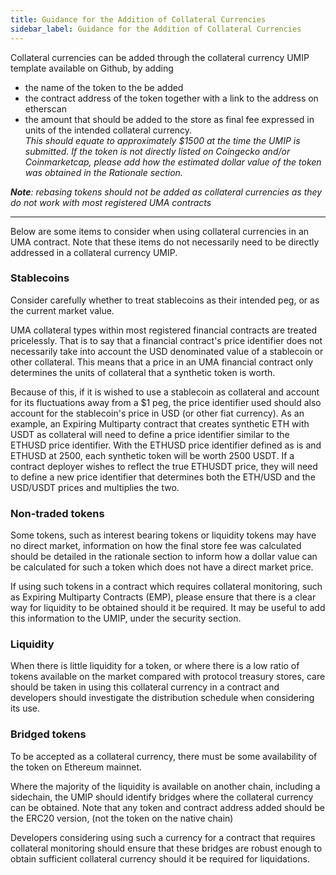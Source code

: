```yaml
---
title: Guidance for the Addition of Collateral Currencies
sidebar_label: Guidance for the Addition of Collateral Currencies
---
```

Collateral currencies can be added through the collateral currency UMIP template available on Github, by adding 

 - the name of the token to the be added 
 - the contract address of the token  together with a link to the address on etherscan
 - the amount that should be added to the store as final fee expressed in units of the intended collateral currency.   
_This should equate to approximately $1500 at the time the UMIP is submitted.  If the token is not directly listed on Coingecko and/or Coinmarketcap, please add how the estimated dollar value of the token was obtained in the Rationale section._

***Note**: rebasing tokens should not be added as collateral currencies as they do not work with most registered UMA contracts*

____________
Below are some items to consider when using collateral currencies in an UMA contract. Note that these items do not necessarily need to be directly addressed in a collateral currency UMIP.

### Stablecoins

Consider carefully whether to treat stablecoins as their intended peg, or as the current market value.

UMA collateral types within most registered financial contracts are treated pricelessly. That is to say that a financial contract's price identifier does not necessarily take into account the USD denominated value of a stablecoin or other collateral. This means that a price in an UMA financial contract only determines the units of collateral that a synthetic token is worth.

Because of this, if it is wished to use a stablecoin as collateral and account for its fluctuations away from a $1 peg, the price identifier used should also account for the stablecoin's price in USD (or other fiat currency). As an example, an Expiring Multiparty contract that creates synthetic ETH with USDT as collateral will need to define a price identifier similar to the ETHUSD price identifier. With the ETHUSD price identifier defined as is and ETHUSD at 2500, each synthetic token will be worth 2500 USDT. If a contract deployer wishes to reflect the true ETHUSDT price, they will need to define a new price identifier that determines both the ETH/USD and the USD/USDT prices and multiplies the two.

### Non-traded tokens

Some tokens, such as interest bearing tokens or liquidity tokens may have no direct market, information on how the final store fee was calculated should be detailed in the rationale section to inform how a dollar value can be calculated for such a token which does not have a direct market price.    

If using such tokens in a contract which requires collateral monitoring, such as Expiring Multiparty Contracts (EMP), please ensure that there is a clear way for liquidity to be obtained should it be required.  It may be useful to add this information to the UMIP, under the security section.

### Liquidity

When there is little liquidity for a token, or where there is a low ratio of tokens available on the market compared with protocol treasury stores, care should be taken in using this collateral currency in a contract and developers should investigate the distribution schedule when considering its use.

### Bridged tokens
 
To be accepted as a collateral currency, there must be some availability of the token on Ethereum mainnet. 
 
Where the majority of the liquidity is available on another chain, including a sidechain, the UMIP should identify bridges where the collateral currency can be obtained. Note that any token and contract address added should be the ERC20 version, (not the token on the native chain)

Developers considering using such a currency for a contract that requires collateral monitoring should ensure that these bridges are robust enough to obtain sufficient collateral currency should it be required for liquidations. 
